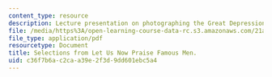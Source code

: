 ```yaml
---
content_type: resource
description: Lecture presentation on photographing the Great Depression.
file: /media/https%3A/open-learning-course-data-rc.s3.amazonaws.com/21a-348-photography-and-truth-spring-2008/c36f7b6ac2caa39e2f3d9dd601ebc5a4_MIT21A_348S08_praise.pdf
file_type: application/pdf
resourcetype: Document
title: Selections from Let Us Now Praise Famous Men.
uid: c36f7b6a-c2ca-a39e-2f3d-9dd601ebc5a4
---
```

